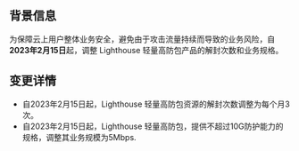 
## 背景信息
为保障云上用户整体业务安全，避免由于攻击流量持续而导致的业务风险，自**2023年2月15日**起，调整 Lighthouse 轻量高防包产品的解封次数和业务规格。

## 变更详情
- 自2023年2月15日起，Lighthouse 轻量高防包资源的解封次数调整为每个月3次。
- 自2023年2月15日起，Lighthouse 轻量高防包，提供不超过10G防护能力的规格，调整其业务规模为5Mbps.
